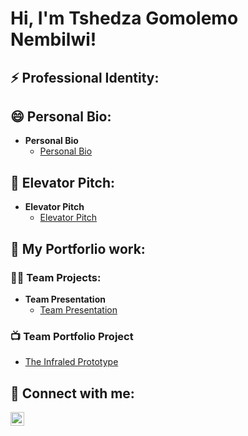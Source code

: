 
<h1>Hi, I'm Tshedza Gomolemo Nembilwi! 
  
<h2>⚡ Professional Identity:</h2>
  
<h2>😄 Personal Bio:</h2>

- <b>Personal Bio</b>
  - [Personal Bio](https://docs.google.com/document/d/1rwfo0nWFp9wBBaNl8b9v6h4sx95_8tD-IGCaOiMZFJw/edit?usp=sharing-PersonalBio)

<h2>🔭 Elevator Pitch:</h2>

- <b>Elevator Pitch</b>
  - [Elevator Pitch](https://docs.google.com/document/d/1le3cmnSVlqebm9AjsrFednwBtnjTsz54p9XGvDNgKq4/edit?usp=sharing-Elevator)

<h2> 🌱 My Portforlio work:</h2>

  
<h3>👨‍💻 Team Projects:</h3>

- <b>Team Presentation</b>
  - [Team Presentation](https://docs.google.com/presentation/d/1uBBFQXBoJ4ECnbBxSo-Hhkj-HyREo08V414mLaKWldE/edit?usp=drive_lin-Presentation)

<h3>📺 Team Portfolio Project </h3>



- [The Infraled Prototype](https://youtube.com/channel/UCETxLk4fCyVXreoFRAF0FAg)


<h2> 🤳 Connect with me:</h2>



[<img align="left" alt="Tshedza | LinkedIn" width="22px" src="https://cdn.jsdelivr.net/npm/simple-icons@v3/icons/linkedin.svg" />][linkedin]




[linkedin]: https://linkedin.com/in/tshedza-nembilwi-424559198/

<!--

-
